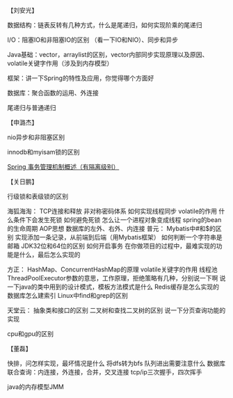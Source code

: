 【刘安光】

数据结构：链表反转有几种方式，什么是尾递归，如何实现阶乘的尾递归 

I/O：阻塞IO和非阻塞IO的区别 （看一下IO和NIO）、同步和异步

Java基础：vector，arraylist的区别，vector内部同步实现原理以及原因、volatile关键字作用（涉及到内存模型） 

框架：讲一下Spring的特性及应用，你觉得哪个方面好 

数据库：聚合函数的运用、外连接 

尾递归与普通递归

【申潞杰】

nio异步和非阻塞区别 

innodb和myisam锁的区别

[Spring 事务管理机制概述（有隔离级别） ](https://blog.csdn.net/justloveyou_/article/details/73733278 )

【关日鹏】

行级锁和表级锁的区别

海狐海淘： TCP连接和释放 非对称密码体系 如何实现线程同步 volatile的作用 什么条件下会发生死锁 如何避免死锁 怎么让一个进程对象变成线程 spring的bean的生命周期 AOP思想 数据库的左外、右外、内连接 普元： Mybatis中#和$的区别 实现添加一条记录，从前端到后端（用Mybatis框架） 如何判断一个字符串是邮箱 JDK32位和64位的区别 如何开启事务 在你做项目的过程中，最难实现的功能是什么，最后怎么实现的

 方正： HashMap、ConcurrentHashMap的原理 volatile关键字的作用 线程池ThreadPoolExecutor参数的意思，工作原理，拒绝策略有几种，分别说一下啊 说一下java的类中用到的设计模式，模板方法模式是什么 Redis缓存是怎么实现的 数据库怎么建索引 Linux中find和grep的区别 

天堂云： 抽象类和接口的区别 二叉树和查找二叉树的区别 说一下分页查询功能的实现 

cpu和gpu的区别

【董磊】

快排，问怎样实现，最坏情况是什么 将dfs转为bfs 队列进出需要注意什么 数据库联合查询：内连接，外连接，合并，交叉连接 tcp/ip三次握手，四次挥手 

java的内存模型JMM